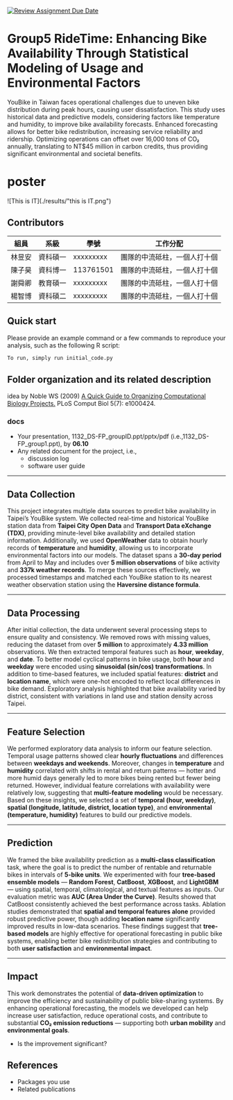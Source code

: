 [![Review Assignment Due Date](https://classroom.github.com/assets/deadline-readme-button-22041afd0340ce965d47ae6ef1cefeee28c7c493a6346c4f15d667ab976d596c.svg)](https://classroom.github.com/a/HR2Xz9sU)
# Group5 RideTime: Enhancing Bike Availability Through Statistical Modeling of Usage and Environmental Factors
YouBike in Taiwan faces operational challenges due to uneven bike distribution during peak hours, causing user dissatisfaction. This study uses historical data and predictive models, considering factors like temperature and humidity, to improve bike availability forecasts. Enhanced forecasting allows for better bike redistribution, increasing service reliability and ridership. Optimizing operations can offset over 16,000 tons of CO₂ annually, translating to NT$45 million in carbon credits, thus providing significant environmental and societal benefits.
# poster
![This is IT](./results/"this is IT.png")


## Contributors
|組員|系級|學號|工作分配|
|-|-|-|-|
|林昱安|資科碩一|xxxxxxxxx|團隊的中流砥柱，一個人打十個| 
|陳子昊|資科博一|113761501|團隊的中流砥柱，一個人打十個|
|謝舜卿|教育碩一|xxxxxxxxx|團隊的中流砥柱，一個人打十個|
|楊智博|資科碩二|xxxxxxxxx|團隊的中流砥柱，一個人打十個|

## Quick start
Please provide an example command or a few commands to reproduce your analysis, such as the following R script:
```R
To run, simply run initial_code.py
```

## Folder organization and its related description
idea by Noble WS (2009) [A Quick Guide to Organizing Computational Biology Projects.](https://journals.plos.org/ploscompbiol/article?id=10.1371/journal.pcbi.1000424) PLoS Comput Biol 5(7): e1000424.

### docs
* Your presentation, 1132_DS-FP_groupID.ppt/pptx/pdf (i.e.,1132_DS-FP_group1.ppt), by **06.10**
* Any related document for the project, i.e.,
  * discussion log
  * software user guide


---

## Data Collection

This project integrates multiple data sources to predict bike availability in Taipei’s YouBike system. We collected real-time and historical YouBike station data from **Taipei City Open Data** and **Transport Data eXchange (TDX)**, providing minute-level bike availability and detailed station information. Additionally, we used **OpenWeather** data to obtain hourly records of **temperature** and **humidity**, allowing us to incorporate environmental factors into our models. The dataset spans a **30-day period** from April to May and includes over **5 million observations** of bike activity and **337k weather records**. To merge these sources effectively, we processed timestamps and matched each YouBike station to its nearest weather observation station using the **Haversine distance formula**.

---

## Data Processing

After initial collection, the data underwent several processing steps to ensure quality and consistency. We removed rows with missing values, reducing the dataset from over **5 million** to approximately **4.33 million** observations. We then extracted temporal features such as **hour**, **weekday**, and **date**. To better model cyclical patterns in bike usage, both **hour** and **weekday** were encoded using **sinusoidal (sin/cos) transformations**. In addition to time-based features, we included spatial features: **district** and **location name**, which were one-hot encoded to reflect local differences in bike demand. Exploratory analysis highlighted that bike availability varied by district, consistent with variations in land use and station density across Taipei.

---

## Feature Selection

We performed exploratory data analysis to inform our feature selection. Temporal usage patterns showed clear **hourly fluctuations** and differences between **weekdays and weekends**. Moreover, changes in **temperature** and **humidity** correlated with shifts in rental and return patterns — hotter and more humid days generally led to more bikes being rented but fewer being returned. However, individual feature correlations with availability were relatively low, suggesting that **multi-feature modeling** would be necessary. Based on these insights, we selected a set of **temporal (hour, weekday)**, **spatial (longitude, latitude, district, location type)**, and **environmental (temperature, humidity)** features to build our predictive models.

---

## Prediction

We framed the bike availability prediction as a **multi-class classification** task, where the goal is to predict the number of rentable and returnable bikes in intervals of **5-bike units**. We experimented with four **tree-based ensemble models** — **Random Forest**, **CatBoost**, **XGBoost**, and **LightGBM** — using spatial, temporal, climatological, and textual features as inputs. Our evaluation metric was **AUC (Area Under the Curve)**. Results showed that CatBoost consistently achieved the best performance across tasks. Ablation studies demonstrated that **spatial and temporal features alone** provided robust predictive power, though adding **location name** significantly improved results in low-data scenarios. These findings suggest that **tree-based models** are highly effective for operational forecasting in public bike systems, enabling better bike redistribution strategies and contributing to both **user satisfaction** and **environmental impact**.

---

## Impact

This work demonstrates the potential of **data-driven optimization** to improve the efficiency and sustainability of public bike-sharing systems. By enhancing operational forecasting, the models we developed can help increase user satisfaction, reduce operational costs, and contribute to substantial **CO₂ emission reductions** — supporting both **urban mobility** and **environmental goals**.


* Is the improvement significant?

## References
* Packages you use
* Related publications
